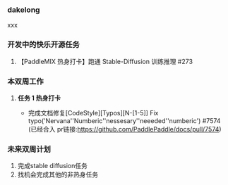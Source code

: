 ### dakelong

xxx

### 开发中的快乐开源任务

1. 【PaddleMIX 热身打卡】跑通 Stable-Diffusion 训练推理 #273



### 本双周工作

1. **任务 1 热身打卡**

   - 完成文档修复[CodeStyle][Typos][N-[1-5]] Fix typo('Nervana''Numberic''nessesary''neeeded''numberic') #7574
    (已经合入 pr链接:https://github.com/PaddlePaddle/docs/pull/7574)

### 未来双周计划

1. 完成stable diffusion任务
2. 找机会完成其他的非热身任务